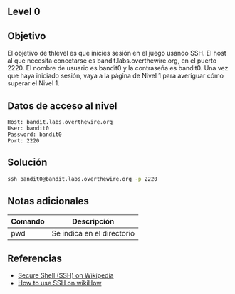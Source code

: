 ## Level 0
## Objetivo
El objetivo de thlevel es que inicies sesión en el juego usando SSH. El host al que necesita conectarse es bandit.labs.overthewire.org, en el puerto 2220. El nombre de usuario es bandit0 y la contraseña es bandit0. Una vez que haya iniciado sesión, vaya a la página de Nivel 1 para averiguar cómo superar el Nivel 1.
## Datos de acceso al nivel
```
Host: bandit.labs.overthewire.org
User: bandit0
Password: bandit0
Port: 2220
```

## Solución
``` cmd
ssh bandit0@bandit.labs.overthewire.org -p 2220
```
## Notas adicionales
| Comando | Descripción |
|------------|--------------|
|pwd|Se indica en el directorio


## Referencias
- [Secure Shell (SSH) on Wikipedia](https://en.wikipedia.org/wiki/Secure_Shell)
- [How to use SSH on wikiHow](https://www.wikihow.com/Use-SSH)
